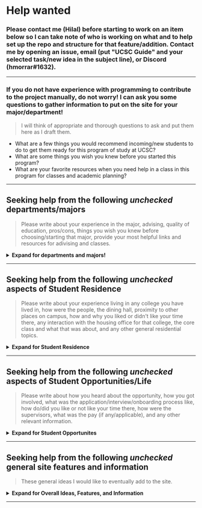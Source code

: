 # Help wanted
### Please contact me (Hilal) **before** starting to work on an item below so I can take note of who is working on what and to help set up the repo and structure for that feature/addition. Contact me by opening an issue, email (put "UCSC Guide" and your selected task/new idea in the subject line), or Discord (hmorrar#1632).

---

### If you do not have experience with programming to contribute to the project manually, do not worry! I can ask you some questions to gather information to put on the site for your major/department!

> I will think of appropriate and thorough questions to ask and put them here as I draft them.
 - What are a few things you would recommend incoming/new students to do to get them ready for this program of study at UCSC?
 - What are some things you wish you knew before you started this program?
 - What are your favorite resources when you need help in a class in this program for classes and academic planning?

---

## Seeking help from the following *unchecked* departments/majors
> Please write about your experience in the major, advising, quality of education, pros/cons, things you wish you knew before choosing/starting that major, provide your most helpful links and resources for adivising and classes.
<details>
  <summary><b>Expand for departments and majors!</b></summary>

    - [ ] Agroecology
    - [ ] Anthropology
    - [ ] Applied Linguistics and Multilingualism
    - [ ] Applied Mathematics
    - [ ] Applied Physics
    - [ ] Art
    - [ ] Art & Design: Games & Playable Media
    - [ ] Biochemistry and Molecular Biology
    - [ ] Biology
    - [ ] Biomolecular Engineering and Bioinformatics
    - [ ] Biotechnology
    - [ ] Business Management Economics
    - [ ] Chemistry
    - [ ] Classical Studies
    - [ ] Cognitive Science
    - [ ] Community Studies
    - [x] Computer Engineering
    - [x] Computer Science
    - [x] Computer Science: Computer Game Design
    - [ ] Critical Race and Ethnic Studies
    - [ ] Earth Sciences
    - [ ] Ecology and Evolution
    - [ ] Economics
    - [ ] Education and Teaching*
    - [ ] Education, Democracy, And Justice (EDJ)
    - [ ] Electrical Engineering
    - [ ] Environmental Sciences
    - [ ] Environmental Studies
    - [ ] Feminist Studies
    - [ ] Field and Exchange Programs*
    - [ ] Film & Digital Media
    - [ ] Global Economics
    - [ ] History
    - [ ] History of Art and Visual Culture
    - [ ] Human Biology
    - [ ] Jewish Studies
    - [ ] Language Studies
    - [ ] Latin American and Latino Studies
    - [ ] Legal Studies
    - [ ] Linguistics
    - [ ] Literature
    - [ ] Marine Biology
    - [ ] Mathematics
    - [ ] Mathematics Education
    - [ ] Molecular, Cell, and Developmental Biology
    - [ ] Music
    - [ ] Network and Digital Technology
    - [ ] Neuroscience
    - [ ] Philosophy
    - [ ] Physics
    - [ ] Physics (Astrophysics)
    - [ ] Plant Sciences
    - [ ] Politics
    - [ ] Prelaw*
    - [ ] Premedicine*
    - [ ] Psychology
    - [x] Robotics Engineering
    - [ ] Science Education
    - [ ] Sociology
    - [ ] Spanish Studies
    - [x] Technology and Information Management
    - [ ] Theater Arts
    - [ ] Writing*

</details>

---

## Seeking help from the following *unchecked* aspects of Student Residence
> Please write about your experience living in any college you have lived in, how were the people, the dining hall, proximity to other places on campus, how and why you liked or didn't like your time there, any interaction with the housing office for that college, the core class and what that was about, and any other general residential topics.

<details>
  <summary><b>Expand for Student Residence</b></summary>

    - [ ] Cowell College
    - [ ] Stevenson College
    - [ ] Crown College
    - [ ] Merrill College
    - [ ] College 9
    - [ ] College 10
    - [ ] Porter College
    - [ ] Kresge College
    - [ ] Rachel Carson College
    - [ ] Oakes College
    - [ ] University Town Center
    - [ ] The Village
    - [ ] Trailer Park

</details>

---

## Seeking help from the following *unchecked* aspects of Student Opportunities/Life
> Please write about how you heard about the opportunity, how you got involved, what was the application/interview/onboarding process like, how do/did you like or not like your time there, how were the supervisors, what was the pay (if any/applicable), and any other relevant information.

<details>
  <summary><b>Expand for Student Opportunites </b></summary>

    - [ ] STEM research labs (undergrad)
    - [ ] Non STEM research labs (undergrad)
    - [ ] STEM research labs (grad)
    - [ ] Non STEM research labs (grad)
    - [ ] Dining hall employmee
    - [x] LSS Tutor
    - [x] BSOE Tutor
    - [x] BSOE Reader
    - [ ] Residential Assistant (RA)
    - [ ] Student-leadership in organizations/clubs
    - [ ] Student Union Assembly (SUA)
    - [ ] Career Center Employee
    - [ ] Ethnic Resource Center Employee

</details>

---
## Seeking help from the following *unchecked* general site features and information
> These general ideas I would like to eventually add to the site.

<details>
  <summary><b>Expand for Overall Ideas, Features, and Information </b></summary>

    - [ ] Yearly admission/application statistics
    - [ ] Article summarizer for official UC and UCSC news
    - [ ] Scrape the Employee Request System daily and post job listings
    - [ ] Use Zillow API to list near by off campus houses/apartments
    - [ ] Few student summaries of overall experience at UCSC
    - [ ] Scrape r/ucsc for FAQs to address throughout The Guide
    - [ ] A major prep guide - things/skills to know before starting [MAJOR] at UCSC
    - [ ] Campus and City transportation and parking
    - [ ] List of all good advisin resources and sites for all majors/departments
    - [ ] Up to date list of all UCSC related Discord servers with brief description and invite link
    - [ ] Scrape BSOE email newsletter to improve UI, fix typos, and post on site
    - [ ] How to take notes in class
    - [ ] List out good classed for each General Education (GE) requirement
    - [ ] List out all active student organizations and resource centers
    - [ ] Find and post an academic calendar/planner
    - [ ] Self Care: burnout, finals week, hygiene, diet, exercise, socializing
    - [ ] Finanial Aid: contact, tips, answer to FAQs
    - [ ] General roommate/housemate/dormmate tips and advice
    - [ ] Dining Hall guide
    - [ ] Study spots
    - [ ] Scrape Rate My Professors?
    - [ ] Extra-curriculars and sports

</details>

---